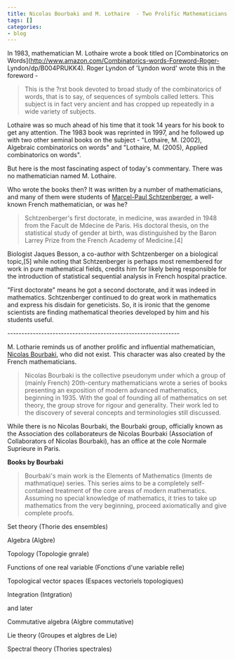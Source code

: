 ```yaml
---
title: Nicolas Bourbaki and M. Lothaire  - Two Prolific Mathematicians
tags: []
categories:
- blog
---
```

In 1983, mathematician M. Lothaire wrote a book titled on [Combinatorics on
Words](http://www.amazon.com/Combinatorics-words-Foreword-Roger-
Lyndon/dp/B004PRUKK4). Roger Lyndon of 'Lyndon word' wrote this in the
foreword -
<!--more-->

> This is the ?rst book devoted to broad study of the combinatorics of words,
that is to say, of sequences of symbols called letters. This subject is in
fact very ancient and has cropped up repeatedly in a wide variety of subjects.

Lothaire was so much ahead of his time that it took 14 years for his book to
get any attention. The 1983 book was reprinted in 1997, and he followed up
with two other seminal books on the subject - "Lothaire, M. (2002), Algebraic
combinatorics on words" and "Lothaire, M. (2005), Applied combinatorics on
words".

But here is the most fascinating aspect of today's commentary. There was no
mathematician named M. Lothaire.

Who wrote the books then? It was written by a number of mathematicians, and
many of them were students of [Marcel-Paul
Schtzenberger](http://en.wikipedia.org/wiki/Marcel-Paul_Sch%C3%BCtzenberger),
a well-known French mathematician, or was he?

> Schtzenberger's first doctorate, in medicine, was awarded in 1948 from the
Facult de Mdecine de Paris. His doctoral thesis, on the statistical study of
gender at birth, was distinguished by the Baron Larrey Prize from the French
Academy of Medicine.[4]

Biologist Jaques Besson, a co-author with Schtzenberger on a biological
topic,[5] while noting that Schtzenberger is perhaps most remembered for work
in pure mathematical fields, credits him for likely being responsible for the
introduction of statistical sequential analysis in French hospital practice.

"First doctorate" means he got a second doctorate, and it was indeed in
mathematics. Schtzenberger continued to do great work in mathematics and
express his disdain for geneticists. So, it is ironic that the genome
scientists are finding mathematical theories developed by him and his students
useful.

\-------------------------------------------------------------

M. Lotharie reminds us of another prolific and influential mathematician,
[Nicolas Bourbaki](http://en.wikipedia.org/wiki/Nicolas_Bourbaki), who did not
exist. This character was also created by the French mathematicians.

> Nicolas Bourbaki is the collective pseudonym under which a group of (mainly
French) 20th-century mathematicians wrote a series of books presenting an
exposition of modern advanced mathematics, beginning in 1935. With the goal of
founding all of mathematics on set theory, the group strove for rigour and
generality. Their work led to the discovery of several concepts and
terminologies still discussed.

While there is no Nicolas Bourbaki, the Bourbaki group, officially known as
the Association des collaborateurs de Nicolas Bourbaki (Association of
Collaborators of Nicolas Bourbaki), has an office at the cole Normale
Suprieure in Paris.

**Books by Bourbaki**

> Bourbaki's main work is the Elements of Mathematics (lments de mathmatique)
series. This series aims to be a completely self-contained treatment of the
core areas of modern mathematics. Assuming no special knowledge of
mathematics, it tries to take up mathematics from the very beginning, proceed
axiomatically and give complete proofs.

Set theory (Thorie des ensembles)

Algebra (Algbre)

Topology (Topologie gnrale)

Functions of one real variable (Fonctions d'une variable relle)

Topological vector spaces (Espaces vectoriels topologiques)

Integration (Intgration)

and later

Commutative algebra (Algbre commutative)

Lie theory (Groupes et algbres de Lie)

Spectral theory (Thories spectrales)

